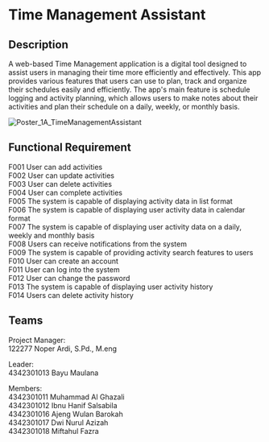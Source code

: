 # Time Management Assistant

## Description

A web-based Time Management application is a digital tool designed to assist users in managing their time more efficiently and effectively. This app provides various features that users can use to plan, track and organize their schedules easily and efficiently. The app's main feature is schedule logging and activity planning, which allows users to make notes about their activities and plan their schedule on a daily, weekly, or monthly basis.

![Poster_1A_TimeManagementAssistant](https://github.com/bayufransdo/chrono-landing-page/assets/77946987/2658ba3a-c8ab-4075-99fd-5febc66704f8)


## Functional Requirement

F001 User can add activities  
F002 User can update activities  
F003 User can delete activities  
F004 User can complete activities  
F005 The system is capable of displaying activity data in list format  
F006 The system is capable of displaying user activity data in calendar format  
F007 The system is capable of displaying user activity data on a daily, weekly and monthly basis  
F008 Users can receive notifications from the system  
F009 The system is capable of providing activity search features to users  
F010 User can create an account  
F011 User can log into the system  
F012 User can change the password  
F013 The system is capable of displaying user activity history  
F014 Users can delete activity history  

## Teams

Project Manager:  
122277  Noper Ardi, S.Pd., M.eng

Leader:  
4342301013   Bayu Maulana  

Members:  
4342301011   Muhammad Al Ghazali  
4342301012   Ibnu Hanif Salsabila  
4342301016   Ajeng Wulan Barokah  
4342301017   Dwi Nurul Azizah  
4342301018   Miftahul Fazra
